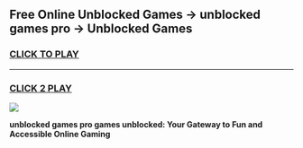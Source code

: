 
## Free Online Unblocked Games → unblocked games pro → Unblocked Games
<h3>
<a href="https://premium.freeplayer.one?title=unblocked_games_pro&ref=21F">CLICK TO PLAY</a></h3>
<hr>

<h3>
<a href="https://premium.freeplayer.one?title=unblocked_games_pro&ref=21F">CLICK 2 PLAY</a>
  
</h3>

<a href="https://premium.freeplayer.one?title=unblocked_games_pro&ref=21F/"><img src="https://clearcache.store/games.png"></a>


**unblocked games pro games unblocked: Your Gateway to Fun and Accessible Online Gaming**
